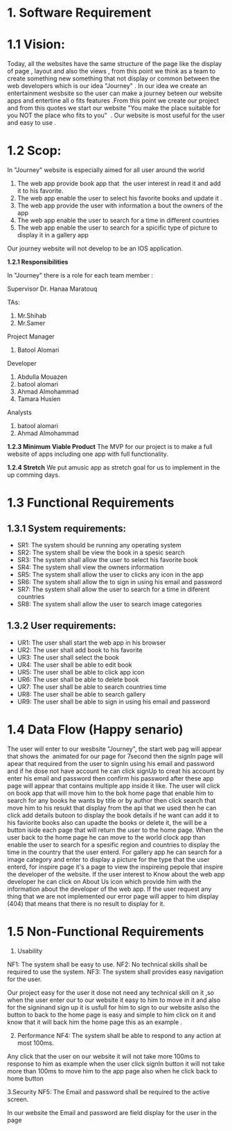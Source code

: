 
# 1. Software Requirement

# 1.1 Vision:
Today, all the websites have the same structure of the page like the display of page , layout and also the views , from this point we think as a team to create something new something that not display or common between the web developers which is our idea "Journey" . In our idea we create an entertainment wesbsite so the user can make a journey beteen our website apps and entertine all o fits features .From this point we create our project and from this quotes we start our website "You make the place suitable for you NOT the place who fits to you"  . Our website is most useful for the user and easy to use .

# 1.2 Scop:
In "Journey" website is especially aimed for all user around the world

1. The web app provide book app that  the user interest in read it and add it to his favorite.
2. The web app enable the user to select his favorite books and update it .
3. The web app provide the user with information a bout the owners of the app 
4. The web app enable the user to search for a time in different countries
5. The web app enable the user to search for a spicific type of picture to display it in a gallery app

Our journey website will not develop to be an IOS application.

**1.2.1 Responsibilities**

In "Journey" there is a role for each team member :

Supervisor
Dr. Hanaa Maratouq

TAs:
1. Mr.Shihab
2. Mr.Samer

Project Manager
1. Batool Alomari

Developer
1. Abdulla Mouazen
2. batool alomari
3. Ahmad Almohammad
4. Tamara Husien


Analysts
1. batool alomari
2. Ahmad Almohammad

**1.2.3 Minimum Viable Product**
The MVP for our project is to make a full website of apps including one app with full functionality.

**1.2.4 Stretch**
We put amusic app as stretch goal for us to implement in the up comming days.

# 1.3 Functional Requirements

## 1.3.1 System requirements:

- SR1: The system should be running any operating system
- SR2: The system shall be view the book in a spesic search  
- SR3: The system shall allow the user to select his favorite book
- SR4: The system shall view the owners information
- SR5: The system shall allow the user to clicks any icon in the app
- SR6: The system shall allow the to sign in  using his email and password
- SR7: The system shall allow the user to search for a time in diferent countries
- SR8: The system shall allow the user to search image categories

## 1.3.2 User requirements:

- UR1: The user shall start the web app in his browser
- UR2: The user shall add book to his favorite
- UR3: The user shall select the book
- UR4: The user shall be able to edit book
- UR5: The user shall be able to click app icon
- UR6: The user shall be able to delete  book
- UR7: The user shall be able to search countries time  
- UR8: The user shall be able to search  gallery
- UR9: The user shall be able to sign in  using his email and password

# 1.4 Data Flow (Happy senario)
The user will enter to our wesbsite "Journey", the start web pag will appear that shows the  animated for our page for 7second then the signIn page will apear that required from the user to signIn using his email and password and if he dose not have account he can click signUp to creat his account by enter his email and password then confirm his password after these app page will appear that contains multiple app inside it like. The user will click on book app that will move him to the bok home page that enable him to search for any books he wants by title or by author then click search that move him to his resukt that display from the api that we used then he can click add details butoon to display the book details if he want can add it to his faviorite books also can upadte the books or delete it, the will be a button iside each page that will return the user to the home page. When the user back to the home page he can move to the world clock app than enable the user to search for a spesific region and countries to display the time in the country that the user enterd. For gallery app he can search for a image category and enter to display a picture for the type that the user enterd, for inspire page it's a page to view the inspireing pepole that inspire the developer of the website. If the user interest to Know about the web app developer he can click on About Us icon which provide him with the information about the developer of the web app. If the user request any thing that we are not implemented our error page will apper to him display (404) that means that there is no result to display for it.

# 1.5 Non-Functional Requirements 

1. Usability

NF1: The system shall be easy to use. 
NF2: No technical skills shall be required to use the system.
NF3: The system shall provides easy navigation for the user.

Our project easy for the user it dose not need any technical skill on it ,so when the user enter our to our website it easy to him to move in it and also for the signinand sign up it is usfull for him to sign to our website aslso the button to back to the home page is easy and simple to him click on it and know that it will back him the home page this as an example .

2. Performance
NF4: The system shall be able to respond to any action at most 100ms.

Any click that the user on our website it will not take more 100ms to response to him as example when the user click signIn button it will not take more than 100ms to move him to the app page also when he click back to home button 

3.Security
NF5: The Email and password shall be required to the active screen.

In our website the Email and password are field display for the user in the page 






